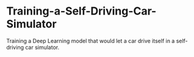 # Training-a-Self-Driving-Car-Simulator
Training a Deep Learning model that would let a car drive itself in a self-driving car simulator.
